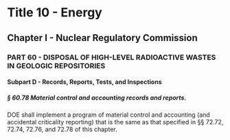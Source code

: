 
# Title 10 - Energy
## Chapter I - Nuclear Regulatory Commission
### PART 60 - DISPOSAL OF HIGH-LEVEL RADIOACTIVE WASTES IN GEOLOGIC REPOSITORIES
#### Subpart D - Records, Reports, Tests, and Inspections
##### § 60.78 Material control and accounting records and reports.

DOE shall implement a program of material control and accounting (and accidental criticality reporting) that is the same as that specified in §§ 72.72, 72.74, 72.76, and 72.78 of this chapter.

